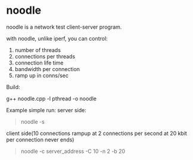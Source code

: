 # noodle
noodle is a network test client-server program.

with noodle, unlike iperf, you can control:

1. number of threads
2. connections per threads
3. connection life time
4. bandwidth per connection
5. ramp up in conns/sec

Build:

g++ noodle.cpp -l pthread -o noodle

Example simple run:
server side:

> noodle -s

client side(10 connections rampup at 2 connections per second at 20 kbit per connection never ends)

> noodle -c server_address -C 10 -n 2 -b 20
